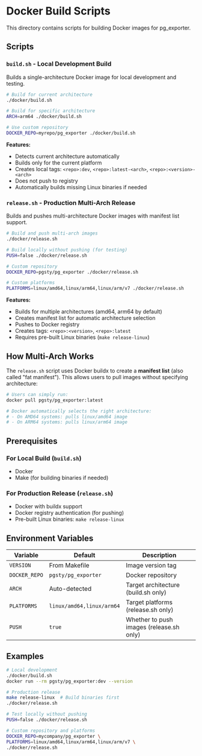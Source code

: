 # Docker Build Scripts

This directory contains scripts for building Docker images for pg_exporter.

## Scripts

### `build.sh` - Local Development Build

Builds a single-architecture Docker image for local development and testing.

```bash
# Build for current architecture
./docker/build.sh

# Build for specific architecture
ARCH=arm64 ./docker/build.sh

# Use custom repository
DOCKER_REPO=myrepo/pg_exporter ./docker/build.sh
```

**Features:**
- Detects current architecture automatically
- Builds only for the current platform
- Creates local tags: `<repo>:dev`, `<repo>:latest-<arch>`, `<repo>:<version>-<arch>`
- Does not push to registry
- Automatically builds missing Linux binaries if needed

### `release.sh` - Production Multi-Arch Release

Builds and pushes multi-architecture Docker images with manifest list support.

```bash
# Build and push multi-arch images
./docker/release.sh

# Build locally without pushing (for testing)
PUSH=false ./docker/release.sh

# Custom repository
DOCKER_REPO=pgsty/pg_exporter ./docker/release.sh

# Custom platforms
PLATFORMS=linux/amd64,linux/arm64,linux/arm/v7 ./docker/release.sh
```

**Features:**
- Builds for multiple architectures (amd64, arm64 by default)
- Creates manifest list for automatic architecture selection
- Pushes to Docker registry
- Creates tags: `<repo>:<version>`, `<repo>:latest`
- Requires pre-built Linux binaries (`make release-linux`)

## How Multi-Arch Works

The `release.sh` script uses Docker buildx to create a **manifest list** (also called "fat manifest"). This allows users to pull images without specifying architecture:

```bash
# Users can simply run:
docker pull pgsty/pg_exporter:latest

# Docker automatically selects the right architecture:
# - On AMD64 systems: pulls linux/amd64 image
# - On ARM64 systems: pulls linux/arm64 image
```

## Prerequisites

### For Local Build (`build.sh`)
- Docker
- Make (for building binaries if needed)

### For Production Release (`release.sh`)
- Docker with buildx support
- Docker registry authentication (for pushing)
- Pre-built Linux binaries: `make release-linux`

## Environment Variables

| Variable      | Default                   | Description                              |
|---------------|---------------------------|------------------------------------------|
| `VERSION`     | From Makefile             | Image version tag                        |
| `DOCKER_REPO` | `pgsty/pg_exporter`       | Docker repository                        |
| `ARCH`        | Auto-detected             | Target architecture (build.sh only)      |
| `PLATFORMS`   | `linux/amd64,linux/arm64` | Target platforms (release.sh only)       |
| `PUSH`        | `true`                    | Whether to push images (release.sh only) |

## Examples

```bash
# Local development
./docker/build.sh
docker run --rm pgsty/pg_exporter:dev --version

# Production release
make release-linux  # Build binaries first
./docker/release.sh

# Test locally without pushing
PUSH=false ./docker/release.sh

# Custom repository and platforms
DOCKER_REPO=mycompany/pg_exporter \
PLATFORMS=linux/amd64,linux/arm64,linux/arm/v7 \
./docker/release.sh
```